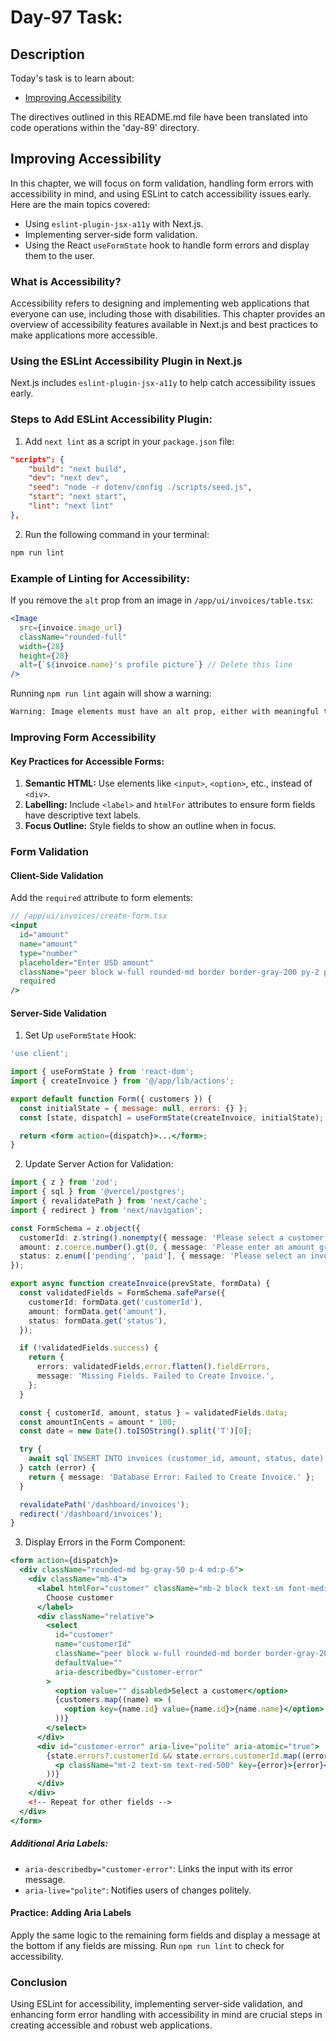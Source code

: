 # Day-97 Task:

## Description
Today's task is to learn about:

- [Improving Accessibility](https://nextjs.org/learn/dashboard-app/improving-accessibility)

The directives outlined in this README.md file have been translated into code operations within the 'day-89' directory.

## Improving Accessibility
In this chapter, we will focus on form validation, handling form errors with accessibility in mind, and using ESLint to catch accessibility issues early. Here are the main topics covered:

- Using `eslint-plugin-jsx-a11y` with Next.js.
- Implementing server-side form validation.
- Using the React `useFormState` hook to handle form errors and display them to the user.

### What is Accessibility?
Accessibility refers to designing and implementing web applications that everyone can use, including those with disabilities. This chapter provides an overview of accessibility features available in Next.js and best practices to make applications more accessible.

### Using the ESLint Accessibility Plugin in Next.js
Next.js includes `eslint-plugin-jsx-a11y` to help catch accessibility issues early.

### Steps to Add ESLint Accessibility Plugin:
1. Add `next lint` as a script in your `package.json` file:
```json
"scripts": {
    "build": "next build",
    "dev": "next dev",
    "seed": "node -r dotenv/config ./scripts/seed.js",
    "start": "next start",
    "lint": "next lint"
},
```
2. Run the following command in your terminal:
```bash
npm run lint
```

### Example of Linting for Accessibility:
If you remove the `alt` prop from an image in `/app/ui/invoices/table.tsx`:
```jsx
<Image
  src={invoice.image_url}
  className="rounded-full"
  width={28}
  height={28}
  alt={`${invoice.name}'s profile picture`} // Delete this line
/>
```

Running `npm run lint` again will show a warning:
```bash
Warning: Image elements must have an alt prop, either with meaningful text, or an empty string for decorative images. jsx-a11y/alt-text
```

### Improving Form Accessibility
#### Key Practices for Accessible Forms:
1. **Semantic HTML:** Use elements like `<input>`, `<option>`, etc., instead of `<div>`.
2. **Labelling:** Include `<label>` and `htmlFor` attributes to ensure form fields have descriptive text labels.
3. **Focus Outline:** Style fields to show an outline when in focus.


### Form Validation
#### Client-Side Validation
Add the `required` attribute to form elements:
```jsx
// /app/ui/invoices/create-form.tsx
<input
  id="amount"
  name="amount"
  type="number"
  placeholder="Enter USD amount"
  className="peer block w-full rounded-md border border-gray-200 py-2 pl-10 text-sm outline-2 placeholder:text-gray-500"
  required
/>
```

#### Server-Side Validation
1. Set Up `useFormState` Hook:
```jsx
'use client';

import { useFormState } from 'react-dom';
import { createInvoice } from '@/app/lib/actions';

export default function Form({ customers }) {
  const initialState = { message: null, errors: {} };
  const [state, dispatch] = useFormState(createInvoice, initialState);

  return <form action={dispatch}>...</form>;
}
```

2. Update Server Action for Validation:
```typescript
import { z } from 'zod';
import { sql } from '@vercel/postgres';
import { revalidatePath } from 'next/cache';
import { redirect } from 'next/navigation';

const FormSchema = z.object({
  customerId: z.string().nonempty({ message: 'Please select a customer.' }),
  amount: z.coerce.number().gt(0, { message: 'Please enter an amount greater than $0.' }),
  status: z.enum(['pending', 'paid'], { message: 'Please select an invoice status.' }),
});

export async function createInvoice(prevState, formData) {
  const validatedFields = FormSchema.safeParse({
    customerId: formData.get('customerId'),
    amount: formData.get('amount'),
    status: formData.get('status'),
  });

  if (!validatedFields.success) {
    return {
      errors: validatedFields.error.flatten().fieldErrors,
      message: 'Missing Fields. Failed to Create Invoice.',
    };
  }

  const { customerId, amount, status } = validatedFields.data;
  const amountInCents = amount * 100;
  const date = new Date().toISOString().split('T')[0];

  try {
    await sql`INSERT INTO invoices (customer_id, amount, status, date) VALUES (${customerId}, ${amountInCents}, ${status}, ${date})`;
  } catch (error) {
    return { message: 'Database Error: Failed to Create Invoice.' };
  }

  revalidatePath('/dashboard/invoices');
  redirect('/dashboard/invoices');
}
```

3. Display Errors in the Form Component:
```jsx
<form action={dispatch}>
  <div className="rounded-md bg-gray-50 p-4 md:p-6">
    <div className="mb-4">
      <label htmlFor="customer" className="mb-2 block text-sm font-medium">
        Choose customer
      </label>
      <div className="relative">
        <select
          id="customer"
          name="customerId"
          className="peer block w-full rounded-md border border-gray-200 py-2 pl-10 text-sm outline-2 placeholder:text-gray-500"
          defaultValue=""
          aria-describedby="customer-error"
        >
          <option value="" disabled>Select a customer</option>
          {customers.map((name) => (
            <option key={name.id} value={name.id}>{name.name}</option>
          ))}
        </select>
      </div>
      <div id="customer-error" aria-live="polite" aria-atomic="true">
        {state.errors?.customerId && state.errors.customerId.map((error) => (
          <p className="mt-2 text-sm text-red-500" key={error}>{error}</p>
        ))}
      </div>
    </div>
    <!-- Repeat for other fields -->
  </div>
</form>
```

##### Additional Aria Labels:
- `aria-describedby="customer-error"`: Links the input with its error message.
- `aria-live="polite"`: Notifies users of changes politely.

#### Practice: Adding Aria Labels
Apply the same logic to the remaining form fields and display a message at the bottom if any fields are missing. Run `npm run lint` to check for accessibility.

### Conclusion
Using ESLint for accessibility, implementing server-side validation, and enhancing form error handling with accessibility in mind are crucial steps in creating accessible and robust web applications.
